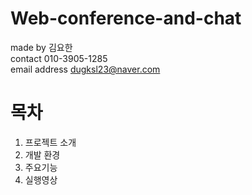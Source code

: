 # Web-conference-and-chat


made by 김요한<br>
contact 010-3905-1285<br>
email address dugksl23@naver.com<br>


# 목차
1. 프로젝트 소개
2. 개발 환경
3. 주요기능
4. 실행영상
